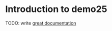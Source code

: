 # Introduction to demo25

TODO: write [great documentation](http://jacobian.org/writing/what-to-write/)
